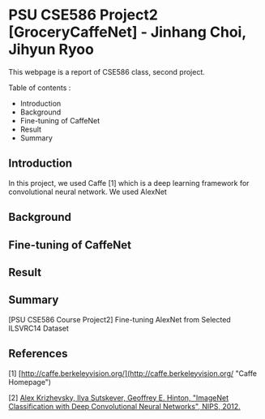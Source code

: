 PSU CSE586 Project2 [GroceryCaffeNet] - Jinhang Choi, Jihyun Ryoo
============

This webpage is a report of CSE586 class, second project.

Table of contents :

  * Introduction
  * Background
  * Fine-tuning of CaffeNet
  * Result
  * Summary

Introduction
------------

In this project, we used Caffe [1] which is a deep learning framework for convolutional neural network.
We used AlexNet 

Background
------------




Fine-tuning of CaffeNet
------------

Result
------------

Summary
------------
[PSU CSE586 Course Project2] Fine-tuning AlexNet from Selected ILSVRC14 Dataset

References
------------
[1] [http://caffe.berkeleyvision.org/](http://caffe.berkeleyvision.org/ "Caffe Homepage")

[2] [Alex Krizhevsky, Ilya Sutskever, Geoffrey E. Hinton, "ImageNet Classification with Deep Convolutional Neural Networks", NIPS, 2012.](https://papers.nips.cc/paper/4824-imagenet-classification-with-deep-convolutional-neural-networks "AlexNet")